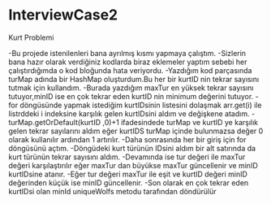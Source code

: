 # InterviewCase2
Kurt Problemi

-Bu projede istenilenleri bana ayrılmış kısmı yapmaya çalıştım.
-Sizlerin bana hazır olarak verdiğiniz kodlarda biraz eklemeler yaptım sebebi her çalıştırdığımda o kod bloğunda hata veriyordu.
-Yazdığım kod parçasında turMap adında bir HashMap oluşturdum.Bu her bir kurtID nin tekrar sayısını tutmak için kullandım.
-Burada yazdığım maxTur en yüksek tekrar sayısını tutuyor,minID ise en çok tekrar eden kurtID nin minimum değerini tutuyor.
-for döngüsünde yapmak istediğim kurtIDsinin listesini dolaşmak arr.get(i) ile listrddeki i indeksine karşılık gelen kurtIDsini aldım ve değişkene atadım.
-turMap.getOrDefault(kurtID ,0)+1 ifadesindede turMap ve kurtID ye karşılık gelen tekrar sayılarını aldım eğer kurtIDS turMap içinde bulunmazsa değer 0 olarak kullanılır ardından 1 artırılır.
-Daha sonrasında her bir giriş için for döngüsünü açtım.
-Döngüdeki kurt türünün IDsini aldım bir alt satırında da kurt türünün tekrar sayısını aldım.
-Devamında ise tur değeri ile maxTur değeri karşılaştırılır eğer maxTur dan büyükse maxTur güncellenir ve minID kurtIDsine atanır.
-Eğer tur değeri maxTur ile eşit ve kurtID değeri minID değerinden küçük ise minID güncellenir.
-Son olarak en çok tekrar eden kurtIDsi olan minId uniqueWolfs metodu tarafından döndürülür
